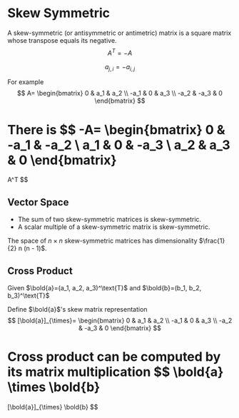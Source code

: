 # Skew Symmetric

A skew-symmetric (or antisymmetric or antimetric) matrix is a square matrix whose transpose equals its negative.
$$
A^T=-A
$$

$$
a_{j,i} = -a_{i,j}
$$

For example
$$
A=
\begin{bmatrix}
      0 & a_1 & a_2 \\
      -a_1 & 0 & a_3 \\
      -a_2 & -a_3 & 0
\end{bmatrix}
$$

There is
$$
-A=
\begin{bmatrix}
      0 & -a_1 & -a_2 \\
      a_1 & 0 & -a_3 \\
      a_2 & a_3 & 0
\end{bmatrix}
=
A^T
$$

## Vector Space 

* The sum of two skew-symmetric matrices is skew-symmetric.
* A scalar multiple of a skew-symmetric matrix is skew-symmetric.

The space of $n \times n$ skew-symmetric matrices has dimensionality $\frac{1}{2} n (n - 1)$.

## Cross Product

Given $\bold{a}=(a_1, a_2, a_3)^\text{T}$ and $\bold{b}=(b_1, b_2, b_3)^\text{T}$

Define $\bold{a}$'s skew matrix representation
$$
[\bold{a}]_{\times}=
\begin{bmatrix}
      0 & a_1 & a_2 \\
      -a_1 & 0 & a_3 \\
      -a_2 & -a_3 & 0
\end{bmatrix}
$$

Cross product can be computed by its matrix multiplication 
$$
\bold{a} \times \bold{b}
=
[\bold{a}]_{\times} \bold{b}
$$

